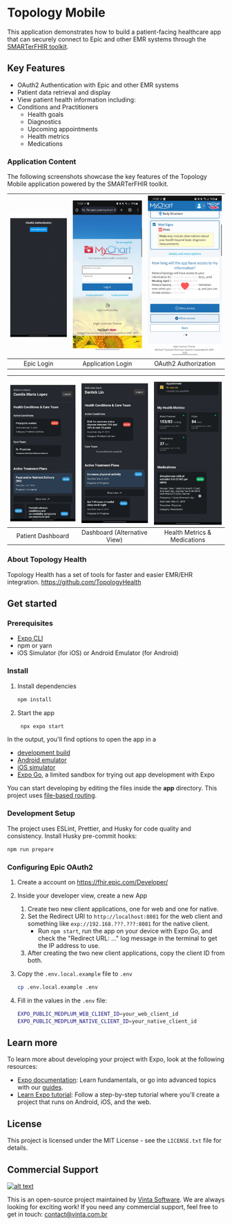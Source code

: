 # Topology Mobile

This application demonstrates how to build a patient-facing healthcare app that can securely connect to Epic and other EMR systems through the [SMARTerFHIR toolkit](https://github.com/TopologyHealth/SMARTerFHIR).

## Key Features

- OAuth2 Authentication with Epic and other EMR systems
- Patient data retrieval and display
- View patient health information including:
- Conditions and Practitioners
  - Health goals
  - Diagnostics
  - Upcoming appointments
  - Health metrics
  - Medications

### Application Content

The following screenshots showcase the key features of the Topology Mobile application powered by the SMARTerFHIR toolkit.

| ![Initial login screen](images/login.png) | ![Epic login screen](images/epic-login.png) | ![Authorization screen](images/allow-access.png) |
| :---------------------------------------: | :-----------------------------------------: | :----------------------------------------------: |
|                Epic Login                 |              Application Login              |               OAuth2 Authorization               |

| ![Patient dashboard](images/home-screen.png) | ![Alternative dashboard view](images/alternative-home.png) | ![Health metrics and medications](images/medications-health-metrics.png) |
| :------------------------------------------: | :--------------------------------------------------------: | :----------------------------------------------------------------------: |
|              Patient Dashboard               |                Dashboard (Alternative View)                |                       Health Metrics & Medications                       |

### About Topology Health

Topology Health has a set of tools for faster and easier EMR/EHR integration. https://github.com/TopologyHealth

## Get started

### Prerequisites

- [Expo CLI](https://docs.expo.dev/)
- npm or yarn
- iOS Simulator (for iOS) or Android Emulator (for Android)

### Install

1. Install dependencies

   ```bash
   npm install
   ```

2. Start the app

   ```bash
    npx expo start
   ```

In the output, you'll find options to open the app in a

- [development build](https://docs.expo.dev/develop/development-builds/introduction/)
- [Android emulator](https://docs.expo.dev/workflow/android-studio-emulator/)
- [iOS simulator](https://docs.expo.dev/workflow/ios-simulator/)
- [Expo Go](https://expo.dev/go), a limited sandbox for trying out app development with Expo

You can start developing by editing the files inside the **app** directory. This project uses [file-based routing](https://docs.expo.dev/router/introduction).

### Development Setup

The project uses ESLint, Prettier, and Husky for code quality and consistency. Install Husky pre-commit hooks:

```bash
npm run prepare
```

### Configuring Epic OAuth2

1. Create a account on https://fhir.epic.com/Developer/

2. Inside your developer view, create a new App

   1. Create two new client applications, one for web and one for native.
   2. Set the Redirect URI to `http://localhost:8081` for the web client and something like `exp://192.168.???.???:8081` for the native client.
      - Run `npm start`, run the app on your device with Expo Go, and check the "Redirect URL: ..." log message in the terminal to get the IP address to use.
   3. After creating the two new client applications, copy the client ID from both.

3. Copy the `.env.local.example` file to `.env`

   ```bash
   cp .env.local.example .env
   ```

4. Fill in the values in the `.env` file:

   ```bash
   EXPO_PUBLIC_MEDPLUM_WEB_CLIENT_ID=your_web_client_id
   EXPO_PUBLIC_MEDPLUM_NATIVE_CLIENT_ID=your_native_client_id
   ```

## Learn more

To learn more about developing your project with Expo, look at the following resources:

- [Expo documentation](https://docs.expo.dev/): Learn fundamentals, or go into advanced topics with our [guides](https://docs.expo.dev/guides).
- [Learn Expo tutorial](https://docs.expo.dev/tutorial/introduction/): Follow a step-by-step tutorial where you'll create a project that runs on Android, iOS, and the web.

## License

This project is licensed under the MIT License - see the `LICENSE.txt` file for details.

## Commercial Support

[![alt text](https://avatars2.githubusercontent.com/u/5529080?s=80&v=4 "Vinta Logo")](https://www.vintasoftware.com/)

This is an open-source project maintained by [Vinta Software](https://www.vinta.com.br/). We are always looking for exciting work! If you need any commercial support, feel free to get in touch: contact@vinta.com.br
